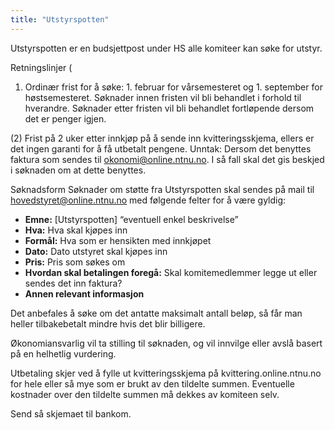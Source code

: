 ```yaml
---
title: "Utstyrspotten"
---
```


Utstyrspotten er en budsjettpost under HS alle komiteer kan søke for utstyr. 

Retningslinjer (
1) Ordinær frist for å søke: 1. februar for vårsemesteret og 1. september for høstsemesteret. Søknader innen fristen vil bli behandlet i forhold til hverandre. Søknader etter fristen vil bli behandlet fortløpende dersom det er penger igjen. 

(2) Frist på 2 uker etter innkjøp på å sende inn kvitteringsskjema, ellers er det ingen garanti for å få utbetalt pengene. Unntak: Dersom det benyttes faktura som sendes til okonomi@online.ntnu.no. I så fall skal det gis beskjed i søknaden om at dette benyttes.

Søknadsform Søknader om støtte fra Utstyrspotten skal sendes på mail til hovedstyret@online.ntnu.no med følgende felter for å være gyldig:

- **Emne:** [Utstyrspotten] “eventuell enkel beskrivelse” 
- **Hva:** Hva skal kjøpes inn
- **Formål:** Hva som er hensikten med innkjøpet
- **Dato:** Dato utstyret skal kjøpes inn 
- **Pris:** Pris som søkes om 
- **Hvordan skal betalingen foregå:** Skal komitemedlemmer legge ut eller sendes det inn faktura? 
- **Annen relevant informasjon**

 Det anbefales å søke om det antatte maksimalt antall beløp, så får man heller tilbakebetalt mindre hvis det blir billigere.

Økonomiansvarlig vil ta stilling til søknaden, og vil innvilge eller avslå basert på en helhetlig vurdering.

Utbetaling skjer ved å fylle ut kvitteringsskjema på  kvittering.online.ntnu.no for hele eller så mye som er brukt av den tildelte summen. Eventuelle kostnader over den tildelte summen må dekkes av komiteen selv.


Send så skjemaet til bankom.